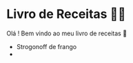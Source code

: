 # Livro de Receitas :man_cook:

Olá ! Bem vindo ao meu livro de receitas :wave:

- Strogonoff de frango
- 

